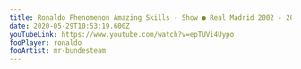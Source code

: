 ```yaml
---
title: Ronaldo Phenomenon Amazing Skills - Show ● Real Madrid 2002 - 2007
date: 2020-05-29T10:53:19.600Z
youTubeLink: https://www.youtube.com/watch?v=epTUVi4Uypo
fooPlayer: ronaldo
fooArtist: mr-bundesteam
---
```

